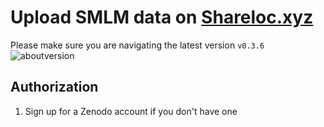 # Upload SMLM data on [Shareloc.xyz](https://shareloc.xyz)
Please make sure you are navigating the latest version `v0.3.6`
![aboutversion](https://user-images.githubusercontent.com/56833522/125286732-6c454300-e31c-11eb-86ff-5eb3e2b98a76.gif)

## Authorization
1. Sign up for a Zenodo account if you don't have one

